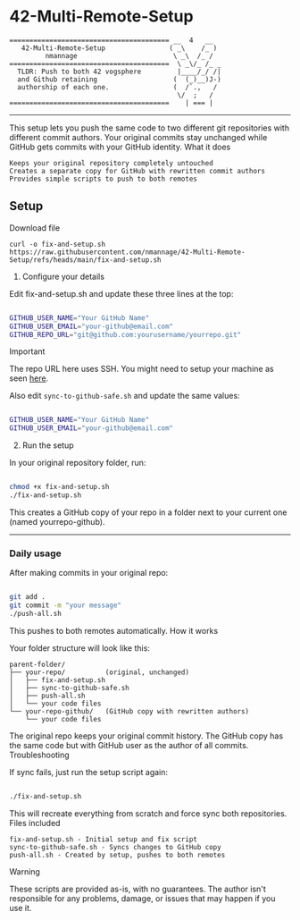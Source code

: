# 42-Multi-Remote-Setup
    ======================================== __  4   __      
       42-Multi-Remote-Setup                ( _\    /_ )     
             nmannage                        \ _\  /_ /      
    ========================================  \ _\/_ /_ _   
      TLDR: Push to both 42 vogsphere         |____/_/ /|     
      and Github retaining 	  	             (  (_)__)J-)    
      authorship of each one.                (  /`.,   /      
                                              \/  ;   /        
    ========================================    | === | 

----

This setup lets you push the same code to two different git repositories with different commit authors. Your original commits stay unchanged while GitHub gets commits with your GitHub identity.
What it does

    Keeps your original repository completely untouched
    Creates a separate copy for GitHub with rewritten commit authors
    Provides simple scripts to push to both remotes

## Setup

Download file
```
curl -o fix-and-setup.sh https://raw.githubusercontent.com/nmannage/42-Multi-Remote-Setup/refs/heads/main/fix-and-setup.sh
```

1. Configure your details

Edit fix-and-setup.sh and update these three lines at the top:

```bash

GITHUB_USER_NAME="Your GitHub Name"
GITHUB_USER_EMAIL="your-github@email.com"
GITHUB_REPO_URL="git@github.com:yourusername/yourrepo.git" 
```
> [!IMPORTANT]  
> The repo URL here uses SSH. You might need to setup your machine as seen [here](https://docs.github.com/en/authentication/connecting-to-github-with-ssh/adding-a-new-ssh-key-to-your-github-account).

Also edit `sync-to-github-safe.sh` and update the same values:

```bash

GITHUB_USER_NAME="Your GitHub Name"
GITHUB_USER_EMAIL="your-github@email.com"
```

2. Run the setup

In your original repository folder, run:

```bash

chmod +x fix-and-setup.sh
./fix-and-setup.sh
```

This creates a GitHub copy of your repo in a folder next to your current one (named yourrepo-github).

----

### Daily usage

After making commits in your original repo:

```bash

git add .
git commit -m "your message"
./push-all.sh
```

This pushes to both remotes automatically.
How it works

Your folder structure will look like this:

```
parent-folder/
├── your-repo/          (original, unchanged)
│   ├── fix-and-setup.sh
│   ├── sync-to-github-safe.sh
│   ├── push-all.sh
│   └── your code files
└── your-repo-github/   (GitHub copy with rewritten authors)
    └── your code files
```

The original repo keeps your original commit history. The GitHub copy has the same code but with GitHub user as the author of all commits.
Troubleshooting

If sync fails, just run the setup script again:

```bash

./fix-and-setup.sh
```

This will recreate everything from scratch and force sync both repositories.
Files included


    fix-and-setup.sh - Initial setup and fix script
    sync-to-github-safe.sh - Syncs changes to GitHub copy
    push-all.sh - Created by setup, pushes to both remotes


> [!WARNING]  
> These scripts are provided as-is, with no guarantees.
> The author isn't responsible for any problems, damage, or issues that may happen if you use it.
